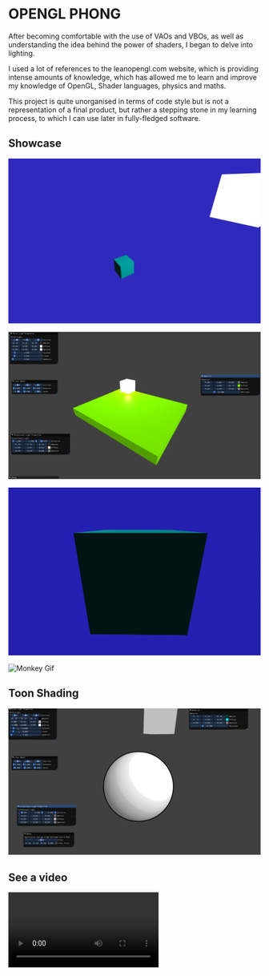 # OPENGL PHONG

After becoming comfortable with the use of VAOs and VBOs, as well as understanding the idea behind the power of shaders, I began to delve into lighting.

I used a lot of references to the leanopengl.com website, which is providing intense amounts of knowledge, which has allowed me to learn and improve my knowledge of OpenGL, Shader languages, physics and maths.

This project is quite unorganised in terms of code style but is not a representation of a final product, but rather a stepping stone in my learning process, to which I can use later in fully-fledged software.

## Showcase

![image of light](./Resources/Images/lightingImage.png)

>

![updated Light](./Resources/Images/updatedLighting.png)

>

![video showcase](./Resources/Images/lightingtest.gif)

>

![Monkey Gif](./Resources/Images/MonkeyLight.gif)

## Toon Shading

![toon shading](./Resources/Images/toonShader.png)

## See a video

![Monkey Vid](./Resources/Images/MonkeyLight.mov)